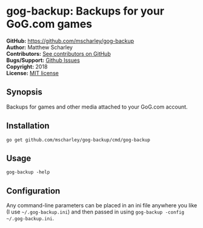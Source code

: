 gog-backup: Backups for your GoG.com games
==========================================

**GitHub:** https://github.com/mscharley/gog-backup  
**Author:** Matthew Scharley  
**Contributors:** [See contributors on GitHub][gh-contrib]  
**Bugs/Support:** [Github Issues][gh-issues]  
**Copyright:** 2018  
**License:** [MIT license][license]

Synopsis
--------

Backups for games and other media attached to your GoG.com account.

Installation
------------

```
go get github.com/mscharley/gog-backup/cmd/gog-backup
```

Usage
-----

```
gog-backup -help
```

Configuration
-------------

Any command-line parameters can be placed in an ini file anywhere you like (I use `~/.gog-backup.ini`) and then
passed in using `gog-backup -config ~/.gog-backup.ini`.

  [license]: https://raw.github.com/mscharley/gog-backup/master/LICENSE
  [gh-contrib]: https://github.com/mscharley/gog-backup/graphs/contributors
  [gh-issues]: https://github.com/mscharley/gog-backup/issues
